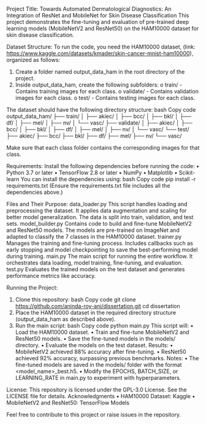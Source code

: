 Project Title: Towards Automated Dermatological Diagnostics: An Integration of ResNet and MobileNet for Skin Disease Classification 
This project demonstrates the fine-tuning and evaluation of pre-trained deep learning models (MobileNetV2 and ResNet50) on the HAM10000 dataset for skin disease classification.

Dataset Structure:
To run the code, you need the HAM10000 dataset, (link: https://www.kaggle.com/datasets/kmader/skin-cancer-mnist-ham10000), organized as follows:
1.	Create a folder named output_data_ham in the root directory of the project.
2.	Inside output_data_ham, create the following subfolders:
  o	train/ - Contains training images for each class.
  o	validate/ - Contains validation images for each class.
  o	test/ - Contains testing images for each class.

The dataset should have the following directory structure:
bash
Copy code
output_data_ham/
├── train/
│   ├── akiec/
│   ├── bcc/
│   ├── bkl/
│   ├── df/
│   ├── mel/
│   ├── nv/
│   └── vasc/
├── validate/
│   ├── akiec/
│   ├── bcc/
│   ├── bkl/
│   ├── df/
│   ├── mel/
│   ├── nv/
│   └── vasc/
└── test/
    ├── akiec/
    ├── bcc/
    ├── bkl/
    ├── df/
    ├── mel/
    ├── nv/
    └── vasc/
  	
Make sure that each class folder contains the corresponding images for that class.

Requirements:
Install the following dependencies before running the code:
•	Python 3.7 or later
•	TensorFlow 2.8 or later
•	NumPy
•	Matplotlib
•	Scikit-learn
You can install the dependencies using:
bash
Copy code
pip install -r requirements.txt
(Ensure the requirements.txt file includes all the dependencies above.)

Files and Their Purpose:
data_loader.py
This script handles loading and preprocessing the dataset. It applies data augmentation and scaling for better model generalization. The data is split into train, validation, and test sets.
model_builder.py
Contains code to build and fine-tune MobileNetV2 and ResNet50 models. The models are pre-trained on ImageNet and adapted to classify the 7 classes in the HAM10000 dataset.
trainer.py
Manages the training and fine-tuning process. Includes callbacks such as early stopping and model checkpointing to save the best-performing model during training.
main.py
The main script for running the entire workflow. It orchestrates data loading, model training, fine-tuning, and evaluation.
test.py
Evaluates the trained models on the test dataset and generates performance metrics like accuracy.

Running the Project:
1.	Clone this repository:
bash
Copy code
git clone https://github.com/aninda-roy-ani/dissertation.git
cd dissertation
2.	Place the HAM10000 dataset in the required directory structure (output_data_ham as described above).
3.	Run the main script:
bash
Copy code
python main.py
This script will:
•	Load the HAM10000 dataset.
•	Train and fine-tune MobileNetV2 and ResNet50 models.
•	Save the fine-tuned models in the models/ directory.
•	Evaluate the models on the test dataset.
Results:
•	MobileNetV2 achieved 88% accuracy after fine-tuning.
•	ResNet50 achieved 92% accuracy, surpassing previous benchmarks.
Notes:
•	The fine-tuned models are saved in the models/ folder with the format <model_name>_best.h5.
•	Modify the EPOCHS, BATCH_SIZE, or LEARNING_RATE in main.py to experiment with hyperparameters.

License:
This repository is licensed under the GPL-3.0 License. See the LICENSE file for details.
Acknowledgments
•	HAM10000 Dataset: Kaggle
•	MobileNetV2 and ResNet50: TensorFlow Models

Feel free to contribute to this project or raise issues in the repository.

